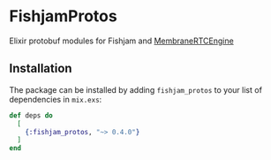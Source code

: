 # FishjamProtos

Elixir protobuf modules for Fishjam and [MembraneRTCEngine](https://github.com/fishjam-cloud/membrane_rtc_engine)

## Installation

The package can be installed by adding `fishjam_protos` to your list of dependencies in `mix.exs`:

```elixir
def deps do
  [
    {:fishjam_protos, "~> 0.4.0"}
  ]
end
```

